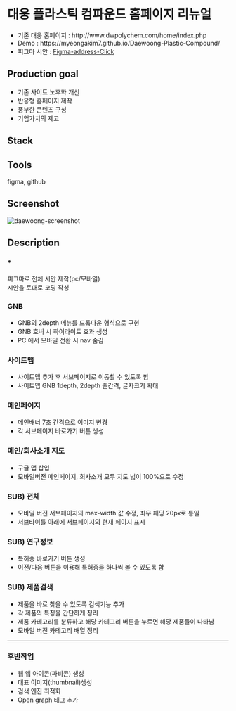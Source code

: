   <h1>대웅 플라스틱 컴파운드 홈페이지 리뉴얼</h1>
      <ul>
        <li>기존 대웅 홈페이지 : http://www.dwpolychem.com/home/index.php</li>
        <li>Demo : https://myeongakim7.github.io/Daewoong-Plastic-Compound/ </li>
        <li>피그마 시안 :
        <a href="https://www.figma.com/file/d5KFzIVfS9KdjTpokchvkV/%EB%8C%80%EC%9B%85-%ED%94%8C%EB%9D%BC%EC%8A%A4%ED%8B%B1-%EC%BB%B4%ED%8C%8C%EC%9A%B4%EB%94%A9-%EC%97%85%EC%B2%B4?node-id=0%3A1&t=5flNg1KbQSwcjLcf-1" alt="figma" >Figma-address-Click</a>
        </li>
      </ul>
      <h2>Production goal</h2>
      <ul>
        <li>기존 사이트 노후화 개선</li>
        <li>반응형 홈페이지 제작</li>
        <li>풍부한 콘텐츠 구성 </li>
        <li>기업가치의 제고</li>
      </ul>
    <h2>Stack</h2>
    <p></p>
    <h2>Tools</h2>
    <p>figma, github</p>
    <section>
    <h2>Screenshot</h2>
    <img src="../main/images/daewoong.jpg" alt="daewoong-screenshot">
<h2>Description</h2>
    <h3>*</h3>
    <p>
      피그마로 전체 시안 제작(pc/모바일)<br>
      시안을 토대로 코딩 작성
    </p>
    <h3>GNB</h3>
    <ul>
      <li>GNB의 2depth 메뉴를 드롭다운 형식으로 구현</li>
      <li>GNB 호버 시 하이라이트 효과 생성</li>
      <li>PC 에서 모바일 전환 시 nav 숨김 </li>
    </ul>
    <h3>사이트맵</h3>
    <ul>
      <li>사이트맵 추가 후 서브페이지로 이동할 수 있도록 함</li>
      <li>사이트맵 GNB 1depth, 2depth 줄간격, 글자크기 확대</li>
    </ul>
    <h3>메인페이지</h3>
    <ul>
      <li>메인배너 7초 간격으로 이미지 변경 </li>
      <li>각 서브페이지 바로가기 버튼 생성</li>
    </ul>
    <h3>메인/회사소개 지도</h3>
    <ul>
      <li>구글 맵 삽입</li>
      <li>모바일버전 메인페이지, 회사소개 모두 지도 넓이 100%으로 수정</li>
    </ul>
    <h3>SUB)  전체</h3>
    <ul>
      <li>모바일 버전 서브페이지의 max-width 값 수정, 좌우 패딩 20px로 통일</li>
      <li>서브타이틀 아래에 서브페이지의 현재 페이지 표시 </li>
    </ul>
    <h3>SUB)  연구정보</h3>
    <ul>
      <li>특허증 바로가기 버튼 생성</li>
      <li>이전/다음 버튼을 이용해 특허증을 하나씩 볼 수 있도록 함</li>
    </ul>
    <h3>SUB)  제품검색</h3>
    <ul>
      <li>제품을 바로 찾을 수 있도록 검색기능 추가</li>
      <li>각 제품의 특징을 간단하게 정리</li>
      <li>제품 카테고리를 분류하고 해당 카테고리 버튼을 누르면 해당 제품들이 나타남</li>
      <li>모바일 버전 카테고리 배열 정리</li>
    </ul>
    <hr>
    <h3>후반작업</h3>
    <ul>
      <li>웹 앱 아이콘(파비콘) 생성 </li>
      <li>대표 이미지(thumbnail)생성</li>
      <li>검색 엔진 최적화</li>
      <li>Open graph 태그 추가</li>
    </ul>
  </section>
